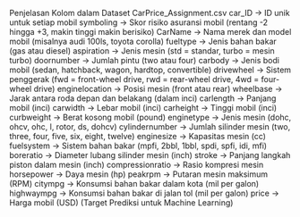 Penjelasan Kolom dalam Dataset CarPrice_Assignment.csv
car_ID → ID unik untuk setiap mobil
symboling → Skor risiko asuransi mobil (rentang -2 hingga +3, makin tinggi makin berisiko)
CarName → Nama merek dan model mobil (misalnya audi 100ls, toyota corolla)
fueltype → Jenis bahan bakar (gas atau diesel)
aspiration → Jenis mesin (std = standar, turbo = mesin turbo)
doornumber → Jumlah pintu (two atau four)
carbody → Jenis bodi mobil (sedan, hatchback, wagon, hardtop, convertible)
drivewheel → Sistem penggerak (fwd = front-wheel drive, rwd = rear-wheel drive, 4wd = four-wheel drive)
enginelocation → Posisi mesin (front atau rear)
wheelbase → Jarak antara roda depan dan belakang (dalam inci)
carlength → Panjang mobil (inci)
carwidth → Lebar mobil (inci)
carheight → Tinggi mobil (inci)
curbweight → Berat kosong mobil (pound)
enginetype → Jenis mesin (dohc, ohcv, ohc, l, rotor, ds, dohcv)
cylindernumber → Jumlah silinder mesin (two, three, four, five, six, eight, twelve)
enginesize → Kapasitas mesin (cc)
fuelsystem → Sistem bahan bakar (mpfi, 2bbl, 1bbl, spdi, spfi, idi, mfi)
boreratio → Diameter lubang silinder mesin (inch)
stroke → Panjang langkah piston dalam mesin (inch)
compressionratio → Rasio kompresi mesin
horsepower → Daya mesin (hp)
peakrpm → Putaran mesin maksimum (RPM)
citympg → Konsumsi bahan bakar dalam kota (mil per galon)
highwaympg → Konsumsi bahan bakar di jalan tol (mil per galon)
price → Harga mobil (USD) (Target Prediksi untuk Machine Learning)